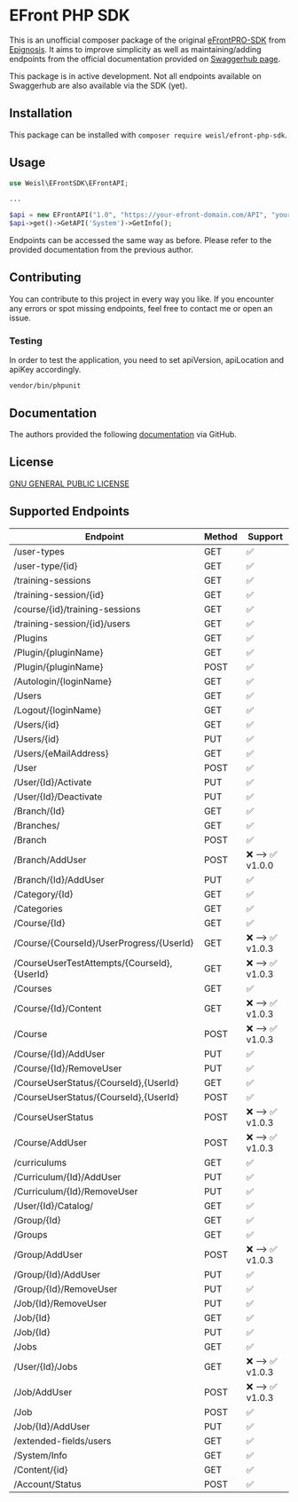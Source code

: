 # EFront PHP SDK

This is an unofficial composer package of the original [eFrontPRO-SDK](https://github.com/epignosis/efrontPRO-SDK/) from [Epignosis](https://www.epignosishq.com/). 
It aims to improve simplicity as well as maintaining/adding endpoints from the official documentation provided on [Swaggerhub page](https://app.swaggerhub.com/apis/Epignosis/Efront-API/1.0.0#/).

This package is in active development. 
Not all endpoints available on Swaggerhub are also available via the SDK (yet).

## Installation

This package can be installed with ```composer require weisl/efront-php-sdk```.

## Usage

```php
use Weisl\EFrontSDK\EFrontAPI;

...

$api = new EFrontAPI("1.0", "https://your-efront-domain.com/API", "your-api-key");
$api->get()->GetAPI('System')->GetInfo();

```

Endpoints can be accessed the same way as before. Please refer to the provided documentation from the previous author.

## Contributing

You can contribute to this project in every way you like. If you encounter any errors or spot missing endpoints, feel free to contact me or open an issue.

### Testing

In order to test the application, you need to set apiVersion, apiLocation and apiKey accordingly.

```vendor/bin/phpunit```

## Documentation

The authors provided the following [documentation](https://github.com/epignosis/efrontPRO-SDK/blob/master/Documentation/API%20Documentation.pdf) via GitHub.
## License

[GNU GENERAL PUBLIC LICENSE](https://github.com/kilianweisl/efront-php-sdk/blob/main/LICENSE.md)

## Supported Endpoints

| Endpoint                          | Method   | Support     |
| -----------                       | -------- | ----------- |
| /user-types                       | GET      | ✅          |
| /user-type/{id}                   | GET      | ✅          |
| /training-sessions                | GET      | ✅          |
| /training-session/{id}            | GET      | ✅          |
| /course/{id}/training-sessions    | GET      | ✅          |
| /training-session/{id}/users      | GET      | ✅          |
| /Plugins                          | GET      | ✅          |
| /Plugin/{pluginName}              | GET      | ✅          |
| /Plugin/{pluginName}              | POST     | ✅          |
| /Autologin/{loginName}            | GET      | ✅          |
| /Users                            | GET      | ✅          |
| /Logout/{loginName}               | GET      | ✅          |
| /Users/{id}                       | GET      | ✅          |
| /Users/{id}                       | PUT      | ✅          |
| /Users/{eMailAddress}             | GET      | ✅          |
| /User                             | POST     | ✅          |
| /User/{Id}/Activate               | PUT      | ✅          |
| /User/{Id}/Deactivate             | PUT      | ✅          |
| /Branch/{Id}                      | GET      | ✅          |
| /Branches/                        | GET      | ✅          |
| /Branch                           | POST     | ✅          |
| /Branch/AddUser                   | POST     | ❌ --> ✅ v1.0.0   |
| /Branch/{Id}/AddUser              | PUT      | ✅          |
| /Category/{Id}                    | GET      | ✅          |
| /Categories                       | GET      | ✅          |
| /Course/{Id}                      | GET      | ✅          |
| /Course/{CourseId}/UserProgress/{UserId}| GET      | ❌ --> ✅ v1.0.3   |
| /CourseUserTestAttempts/{CourseId},{UserId}| GET   | ❌ --> ✅ v1.0.3   |
| /Courses                          | GET      | ✅          |
| /Course/{Id}/Content              | GET      | ❌ --> ✅ v1.0.3  |
| /Course                           | POST     | ❌ --> ✅ v1.0.3  |
| /Course/{Id}/AddUser              | PUT      | ✅          |
| /Course/{Id}/RemoveUser           | PUT      | ✅          |
| /CourseUserStatus/{CourseId},{UserId}| GET   | ✅          |
| /CourseUserStatus/{CourseId},{UserId}| POST  | ✅          |
| /CourseUserStatus                 | POST     | ❌ --> ✅ v1.0.3  |
| /Course/AddUser                   | POST     | ❌ --> ✅ v1.0.3   |
| /curriculums                      | GET      | ✅          |
| /Curriculum/{Id}/AddUser          | PUT      | ✅          |
| /Curriculum/{Id}/RemoveUser       | PUT      | ✅          |
| /User/{Id}/Catalog/               | GET      | ✅          |
| /Group/{Id}                       | GET      | ✅          |
| /Groups                           | GET      | ✅          |
| /Group/AddUser                    | POST     | ❌ --> ✅ v1.0.3  |
| /Group/{Id}/AddUser               | PUT      | ✅          |
| /Group/{Id}/RemoveUser            | PUT      | ✅          |
| /Job/{Id}/RemoveUser              | PUT      | ✅          |
| /Job/{Id}                         | GET      | ✅          |
| /Job/{Id}                         | PUT      | ✅          |
| /Jobs                             | GET      | ✅          |
| /User/{Id}/Jobs                   | GET      | ❌ --> ✅ v1.0.3   |
| /Job/AddUser                      | POST     | ❌ --> ✅ v1.0.3  |
| /Job                              | POST     | ✅          |
| /Job/{Id}/AddUser                 | PUT      | ✅          |
| /extended-fields/users            | GET      | ✅          |
| /System/Info                      | GET      | ✅          |
| /Content/{id}                     | GET      | ✅          |
| /Account/Status                   | POST     | ✅          |